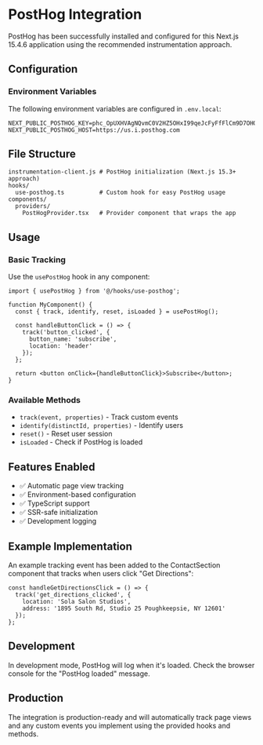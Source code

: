 # PostHog Integration

PostHog has been successfully installed and configured for this Next.js 15.4.6 application using the recommended instrumentation approach.

## Configuration

### Environment Variables
The following environment variables are configured in `.env.local`:

```
NEXT_PUBLIC_POSTHOG_KEY=phc_OpUXHVAgNQvmC0V2HZ5OHxI99qeJcFyFfFlCm9D7OHO
NEXT_PUBLIC_POSTHOG_HOST=https://us.i.posthog.com
```

## File Structure

```
instrumentation-client.js # PostHog initialization (Next.js 15.3+ approach)
hooks/
  use-posthog.ts          # Custom hook for easy PostHog usage
components/
  providers/
    PostHogProvider.tsx   # Provider component that wraps the app
```

## Usage

### Basic Tracking

Use the `usePostHog` hook in any component:

```tsx
import { usePostHog } from '@/hooks/use-posthog';

function MyComponent() {
  const { track, identify, reset, isLoaded } = usePostHog();
  
  const handleButtonClick = () => {
    track('button_clicked', {
      button_name: 'subscribe',
      location: 'header'
    });
  };
  
  return <button onClick={handleButtonClick}>Subscribe</button>;
}
```

### Available Methods

- `track(event, properties)` - Track custom events
- `identify(distinctId, properties)` - Identify users
- `reset()` - Reset user session
- `isLoaded` - Check if PostHog is loaded

## Features Enabled

- ✅ Automatic page view tracking
- ✅ Environment-based configuration
- ✅ TypeScript support
- ✅ SSR-safe initialization
- ✅ Development logging

## Example Implementation

An example tracking event has been added to the ContactSection component that tracks when users click "Get Directions":

```tsx
const handleGetDirectionsClick = () => {
  track('get_directions_clicked', {
    location: 'Sola Salon Studios',
    address: '1895 South Rd, Studio 25 Poughkeepsie, NY 12601'
  });
};
```

## Development

In development mode, PostHog will log when it's loaded. Check the browser console for the "PostHog loaded" message.

## Production

The integration is production-ready and will automatically track page views and any custom events you implement using the provided hooks and methods.